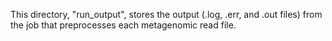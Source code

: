 This directory, "run_output", stores the output (.log, .err, and .out files) from the job that preprocesses each metagenomic read file.

